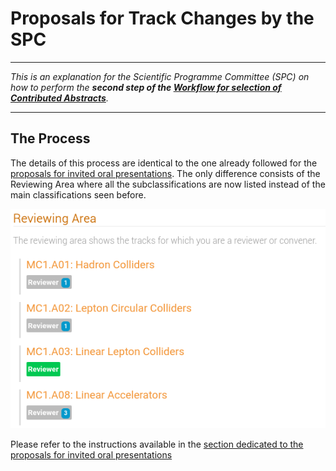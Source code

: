 # Proposals for Track Changes by the SPC

---

*This is an explanation for the Scientific Programme Committee (SPC) on how to  perform the **second step of the [Workflow for selection of Contributed Abstracts](intro.md#normal-ipac-workflow)**.*

---

## The Process

The details of this process are identical to the one already followed for the [proposals for invited oral presentations](../InvitedOrals/SPCtrackreview.md). The only difference consists of the Reviewing Area where all the subclassifications are now listed instead of the main classifications seen before.

![](img/reviewing_area-reviewer.png)

Please refer to the instructions available in the [section dedicated to the proposals for invited oral presentations](../InvitedOrals/SPCtrackreview.md)
